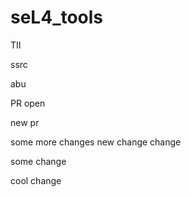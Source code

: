 # seL4_tools
TII

ssrc

abu

PR open

new pr 

some more changes
new change
change

some change

cool change
